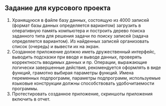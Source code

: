 ## Задание для курсового проекта
1. Хранящуюся в файле базу данных, состоящую из 4000 записей (формат базы данных определяется вариантом) загрузить в оперативную память компьютера и построить дерево поиска заданного типа для решения задачи по поиску записей (задача определяется вариантом). Из найденных записей организовать список (очередь) и вывести их на экран.
2. Созданное приложение должно иметь дружественный интерфейс, выводить подсказки при вводе и выводе данных, проверять корректность вводимых данных и пр. Операции, выражающие логически завершенные действия, рекомендуется оформлять в виде функций, грамотно выбирая параметры функций. Имена переменных подпрограмм, параметры подпрограмм, используемые языковые конструкции должны способствовать удобочитаемости программы.
3. Протестировать созданное приложение, скриншоты приложения включить в отчет.
